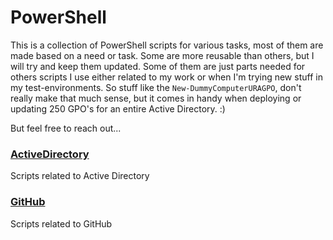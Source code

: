 # PowerShell
This is a collection of PowerShell scripts for various tasks, most of them are made based on a need or task. Some are more reusable than others, but I will try and keep them updated. Some of them are just parts needed for others scripts I use either related to my work or when I'm trying new stuff in my test-environments. So stuff like the `New-DummyComputerURAGPO`, don't really make that much sense, but it comes in handy when deploying or updating 250 GPO's for an entire Active Directory. :)

But feel free to reach out... 
### [ActiveDirectory](./ActiveDirectory/)
Scripts related to Active Directory
### [GitHub](./GitHub/)
Scripts related to GitHub
